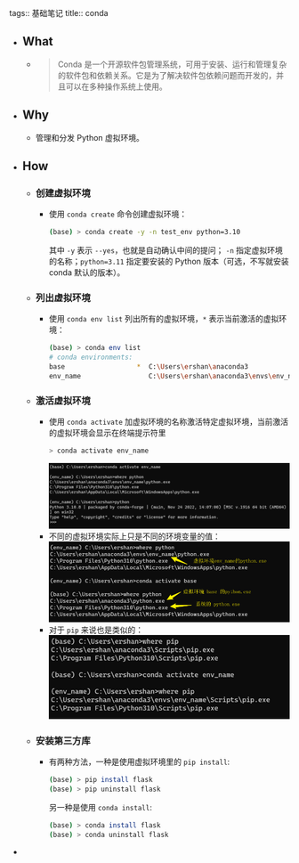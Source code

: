 tags:: 基础笔记
title:: conda

- ## What
	- > Conda 是一个开源软件包管理系统，可用于安装、运行和管理复杂的软件包和依赖关系。它是为了解决软件包依赖问题而开发的，并且可以在多种操作系统上使用。
- ## Why
	- 管理和分发 Python 虚拟环境。
- ## How
	- ### 创建虚拟环境
		- 使用 `conda create` 命令创建虚拟环境：
		  ```sh
		  (base) > conda create -y -n test_env python=3.10
		  ```
		  其中 `-y` 表示 `--yes`，也就是自动确认中间的提问； `-n` 指定虚拟环境的名称；`python=3.11` 指定要安装的 Python 版本（可选，不写就安装 conda 默认的版本）。
	- ### 列出虚拟环境
		- 使用 `conda env list` 列出所有的虚拟环境，`*` 表示当前激活的虚拟环境：
		  ```sh
		  (base) > conda env list
		  # conda environments:
		  base                  *  C:\Users\ershan\anaconda3
		  env_name                 C:\Users\ershan\anaconda3\envs\env_name
		  ```
	- ### 激活虚拟环境
		- 使用 `conda activate` 加虚拟环境的名称激活特定虚拟环境，当前激活的虚拟环境会显示在终端提示符里
		  ```sh
		  > conda activate env_name
		  ```
		  ![激活虚拟环境](../assets/image_1670430170975_0.png)
		- 不同的虚拟环境实际上只是不同的环境变量的值：
		  ![虚拟环境其实就是使用不同的环境变量的值](../assets/image_1670430496318_0.png)
		- 对于 `pip` 来说也是类似的：
		  ![pip 的路径](../assets/image_1670430564229_0.png)
	- ### 安装第三方库
		- 有两种方法，一种是使用虚拟环境里的 `pip install`:
		  ```sh
		  (base) > pip install flask
		  (base) > pip uninstall flask
		  ```
		  另一种是使用 `conda install`:
		  ```sh
		  (base) > conda install flask
		  (base) > conda uninstall flask
		  ```
-